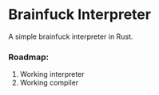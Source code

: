 Brainfuck Interpreter
=====================

A simple brainfuck interpreter in Rust.

### Roadmap:

1. Working interpreter
2. Working compiler